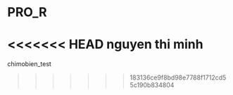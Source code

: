 # PRO_R
<<<<<<< HEAD
nguyen thi minh
=======
chimobien_test
>>>>>>> 183136ce9f8bd98e7788f1712cd55c190b834804
